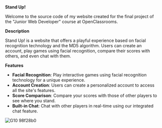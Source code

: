 **Stand Up!**

Welcome to the source code of my website created for the final project of the "Junior Web Developer" course at OpenClassrooms.

**Description**

Stand Up! is a website that offers a playful experience based on facial recognition technology and the MD5 algorithm. Users can create an account, play games using facial recognition, compare their scores with others, and even chat with them.

**Features**

- **Facial Recognition**: Play interactive games using facial recognition technology for a unique experience.
- **Account Creation**: Users can create a personalized account to access all the site's features.
- **Score Comparison**: Compare your scores with those of other players to see where you stand.
- **Built-in Chat**: Chat with other players in real-time using our integrated chat feature.

![G10 98f28b0](https://github.com/Raphaelmoi/Stand-Up/assets/46026576/66f411a7-2946-4cb4-a7db-a72bdfe1fbf7)
